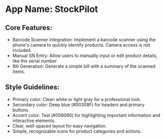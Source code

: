 # **App Name**: StockPilot

## Core Features:

- Barcode Scanner Integration: Implement a barcode scanner using the phone's camera to quickly identify products. Camera access is not included.
- Manual SN Entry: Allow users to manually input or edit product details, like the serial number
- Bill Generation: Generate a simple bill with a summary of the scanned items.

## Style Guidelines:

- Primary color: Clean white or light gray for a professional look.
- Secondary color: Deep blue (#00308F) for headers and primary buttons.
- Accent color: Teal (#008080) for highlighting important information and interactive elements.
- Clear, well-spaced layout for easy navigation.
- Simple, recognizable icons for product categories and actions.